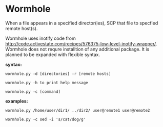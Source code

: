 Wormhole
=========
When a file appears in a specified director(ies), SCP that file to specfied remote host(s).

Wormhole uses inotify code from http://code.activestate.com/recipes/576375-low-level-inotify-wrapper/. Wormhole does not requre installtion of any additional package.
It is planned to be expanded with flexible syntax.

__syntax:__

`wormhole.py -d [directories] -r [remote hosts] `

`wormhole.py -h to print help message `

`wormhole.py -c [command]`

__examples:__

`wormhole.py /home/user/dir1/ ../dir2/ user@remote1 user@remote2`

`wormhole.py -c sed -i 's/cat/dog/g'`
